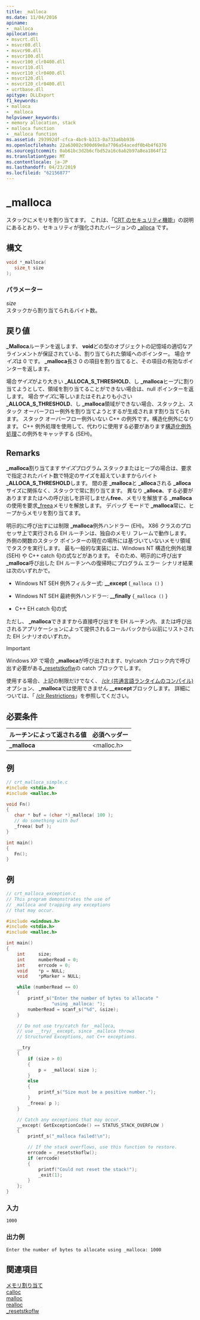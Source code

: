 ```yaml
---
title: _malloca
ms.date: 11/04/2016
apiname:
- _malloca
apilocation:
- msvcrt.dll
- msvcr80.dll
- msvcr90.dll
- msvcr100.dll
- msvcr100_clr0400.dll
- msvcr110.dll
- msvcr110_clr0400.dll
- msvcr120.dll
- msvcr120_clr0400.dll
- ucrtbase.dll
apitype: DLLExport
f1_keywords:
- malloca
- _malloca
helpviewer_keywords:
- memory allocation, stack
- malloca function
- _malloca function
ms.assetid: 293992df-cfca-4bc9-b313-0a733a6bb936
ms.openlocfilehash: 22a63002c900d69e8a7706a54acedf0b4b4f6376
ms.sourcegitcommit: 0ab61bc3d2b6cfbd52a16c6ab2b97a8ea1864f12
ms.translationtype: MT
ms.contentlocale: ja-JP
ms.lasthandoff: 04/23/2019
ms.locfileid: "62156877"
---
```

# <a name="malloca"></a>_malloca

スタックにメモリを割り当てます。 これは、「[CRT のセキュリティ機能](../../c-runtime-library/security-features-in-the-crt.md)」の説明にあるとおり、セキュリティが強化されたバージョンの [_alloca](alloca.md) です。

## <a name="syntax"></a>構文

```C
void *_malloca(
   size_t size
);
```

### <a name="parameters"></a>パラメーター

*size*<br/>
スタックから割り当てられるバイト数。

## <a name="return-value"></a>戻り値

**_Malloca**ルーチンを返します、 **void**どの型のオブジェクトの記憶域の適切なアラインメントが保証されている、割り当てられた領域へのポインター。 場合*サイズ*は 0 です。 **_malloca**長さ 0 の項目を割り当てると、その項目の有効なポインターを返します。

場合*サイズ*がより大きい **_ALLOCA_S_THRESHOLD**、し **_malloca**ヒープに割り当てようとして、領域を割り当てることができない場合は、null ポインターを返します。 場合*サイズ*に等しいまたはそれよりも小さい **_ALLOCA_S_THRESHOLD**、し **_malloca**領域ができない場合、スタック上、スタック オーバーフロー例外を割り当てようとするが生成されます割り当てられます。 スタック オーバーフロー例外いない C++ の例外です。構造化例外になります。 C++ 例外処理を使用して、代わりに使用する必要があります[構造化例外処理](../../cpp/structured-exception-handling-c-cpp.md)この例外をキャッチする (SEH)。

## <a name="remarks"></a>Remarks

**_malloca**割り当てます*サイズ*プログラム スタックまたはヒープの場合は、要求で指定されたバイト数で特定のサイズを超えていますからバイト **_ALLOCA_S_THRESHOLD**します。 間の差 **_malloca**と **_alloca**される **_alloca**サイズに関係なく、スタックで常に割り当てます。 異なり **_alloca**、する必要がありますまたはへの呼び出しを許可しません**free**、メモリを解放する **_malloca**の使用を要求[_freea](freea.md)メモリを解放します。 デバッグ モードで **_malloca**常に、ヒープからメモリを割り当てます。

明示的に呼び出すには制限 **_malloca**例外ハンドラー (EH)。 X86 クラスのプロセッサ上で実行される EH ルーチンは、独自のメモリ フレームで動作します。外側の関数のスタック ポインターの現在の場所には基づいていないメモリ領域でタスクを実行します。 最も一般的な実装には、Windows NT 構造化例外処理 (SEH) や C++ catch 句の式などがあります。 そのため、明示的に呼び出す **_malloca**呼び出した EH ルーチンへの復帰時にプログラム エラー シナリオ結果は次のいずれかで。

- Windows NT SEH 例外フィルター式: **__except** (`_malloca ()` )

- Windows NT SEH 最終例外ハンドラー: **__finally** {`_malloca ()` }

- C++ EH catch 句の式

ただし、 **_malloca**できますから直接呼び出すを EH ルーチン内、または呼び出されるアプリケーションによって提供されるコールバックから以前にリストされた EH シナリオのいずれか。

> [!IMPORTANT]
> Windows XP で場合 **_malloca**が呼び出されます、try/catch ブロック内で呼び出す必要がある[_resetstkoflw](resetstkoflw.md)の catch ブロックでします。

使用する場合、上記の制限だけでなく、 [/clr (共通言語ランタイムのコンパイル)](../../build/reference/clr-common-language-runtime-compilation.md)オプション、 **_malloca**では使用できません **__except**ブロックします。 詳細については、「 [/clr Restrictions](../../build/reference/clr-restrictions.md)」を参照してください。

## <a name="requirements"></a>必要条件

|ルーチンによって返される値|必須ヘッダー|
|-------------|---------------------|
|**_malloca**|\<malloc.h>|

## <a name="example"></a>例

```C
// crt_malloca_simple.c
#include <stdio.h>
#include <malloc.h>

void Fn()
{
   char * buf = (char *)_malloca( 100 );
   // do something with buf
   _freea( buf );
}

int main()
{
   Fn();
}
```

## <a name="example"></a>例

```C
// crt_malloca_exception.c
// This program demonstrates the use of
// _malloca and trapping any exceptions
// that may occur.

#include <windows.h>
#include <stdio.h>
#include <malloc.h>

int main()
{
    int     size;
    int     numberRead = 0;
    int     errcode = 0;
    void    *p = NULL;
    void    *pMarker = NULL;

    while (numberRead == 0)
    {
        printf_s("Enter the number of bytes to allocate "
                 "using _malloca: ");
        numberRead = scanf_s("%d", &size);
    }

    // Do not use try/catch for _malloca,
    // use __try/__except, since _malloca throws
    // Structured Exceptions, not C++ exceptions.

    __try
    {
        if (size > 0)
        {
            p =  _malloca( size );
        }
        else
        {
            printf_s("Size must be a positive number.");
        }
        _freea( p );
    }

    // Catch any exceptions that may occur.
    __except( GetExceptionCode() == STATUS_STACK_OVERFLOW )
    {
        printf_s("_malloca failed!\n");

        // If the stack overflows, use this function to restore.
        errcode = _resetstkoflw();
        if (errcode)
        {
            printf("Could not reset the stack!");
            _exit(1);
        }
    };
}
```

### <a name="input"></a>入力

```Input
1000
```

### <a name="sample-output"></a>出力例

```Output
Enter the number of bytes to allocate using _malloca: 1000
```

## <a name="see-also"></a>関連項目

[メモリ割り当て](../../c-runtime-library/memory-allocation.md)<br/>
[calloc](calloc.md)<br/>
[malloc](malloc.md)<br/>
[realloc](realloc.md)<br/>
[_resetstkoflw](resetstkoflw.md)<br/>
